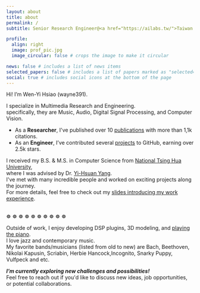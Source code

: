 ```yaml
---
layout: about
title: about
permalink: /
subtitle: Senior Research Engineer@<a href="https://ailabs.tw/">Taiwan AILabs</a>

profile:
  align: right
  image: prof_pic.jpg
  image_circular: false # crops the image to make it circular

news: false # includes a list of news items
selected_papers: false # includes a list of papers marked as "selected={true}"
social: true # includes social icons at the bottom of the page
---
```


Hi! I’m Wen-Yi Hsiao (wayne391).

I specialize in Multimedia Research and Engineering.   
specifically, they are Music, Audio, Digital Signal Processing, and Computer Vision.    
* As a **Researcher**, I've published over 10 [publications]() with more than 1,1k citations.  
* As an **Engineer**, I’ve contributed several [projects]() to GitHub, earning over 2.5k stars.  

I received my B.S. & M.S. in Computer Science from [National Tsing Hua University](https://www.nthu.edu.tw/),   
where I was advised by Dr. [Yi-Hsuan Yang](https://affige.github.io/).     
I've met with many incredible people and worked on exciting projects along the journey.   
For more details, feel free to check out my [slides introducing my work experience](https://docs.google.com/presentation/d/1yQgeV4nE4nXBTuv4hxB11M_98OYn6chD7o9HGma7WAE/edit?usp=sharing).

<br/>
☸ ☸ ☸ ☸ ☸ ☸ ☸ ☸ ☸ ☸ 
<br/>

Outside of work, I enjoy developing DSP plugins, 3D modeling, and [playing the piano]().  
I love jazz and contemporary music.   
My favorite bands/musicians (listed from old to new) are Bach, Beethoven, Nikolai Kapusin, Scriabin, Herbie Hancock,Incognito, Snarky Puppy, Vulfpeck and etc.

***I’m currently exploring new challenges and possibilities!***   
Feel free to reach out if you'd like to discuss new ideas, job opportunities, or potential collaborations.



